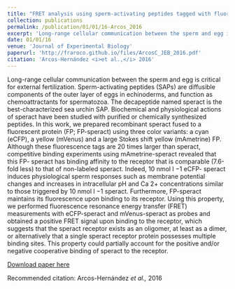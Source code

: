 ```yaml
---
title: "FRET analysis using sperm-activating peptides tagged with fluorescent proteins reveals that ligand-binding sites exist as clusters"
collection: publications
permalink: /publication/01/01/16-Arcos_2016
excerpt: 'Long-range cellular communication between the sperm and egg is critical for external fertilization. Sperm-activating peptides (SAPs) are diffusible components of the outer layer of eggs in echinoderms, and function as chemoattractants for spermatozoa. The decapeptide named speract is the best-characterized sea urchin SAP. Biochemical and physiological actions of speract have been studied with purified or chemically synthesized peptides. In this work, we prepared recombinant speract fused to a fluorescent protein (FP; FP-speract) using three color variants: a cyan (eCFP), a yellow (mVenus) and a large Stokes shift yellow (mAmetrine) FP. Although these fluorescence tags are 20 times larger than speract, competitive binding experiments using mAmetrine-speract revealed that this FP- speract has binding affinity to the receptor that is comparable (7.6-fold less) to that of non-labeled speract. Indeed, 10 nmol l −1 eCFP- speract induces physiological sperm responses such as membrane potential changes and increases in intracellular pH and Ca 2+ concentrations similar to those triggered by 10 nmol l −1 speract. Furthermore, FP-speract maintains its fluorescence upon binding to its receptor. Using this property, we performed fluorescence resonance energy transfer (FRET) measurements with eCFP-speract and mVenus-speract as probes and obtained a positive FRET signal upon binding to the receptor, which suggests that the speract receptor exists as an oligomer, at least as a dimer, or alternatively that a single speract receptor protein possesses multiple binding sites. This property could partially account for the positive and/or negative cooperative binding of speract to the receptor.'
date: 01/01/16
venue: 'Journal of Experimental Biology'
paperurl: 'http://fraroco.github.io/files/ArcosC_JEB_2016.pdf'
citation: 'Arcos-Hernández <i>et al.,</i> 2016'
---
```

Long-range cellular communication between the sperm and egg is critical for external fertilization. Sperm-activating peptides (SAPs) are diffusible components of the outer layer of eggs in echinoderms, and function as chemoattractants for spermatozoa. The decapeptide named speract is the best-characterized sea urchin SAP. Biochemical and physiological actions of speract have been studied with purified or chemically synthesized peptides. In this work, we prepared recombinant speract fused to a fluorescent protein (FP; FP-speract) using three color variants: a cyan (eCFP), a yellow (mVenus) and a large Stokes shift yellow (mAmetrine) FP. Although these fluorescence tags are 20 times larger than speract, competitive binding experiments using mAmetrine-speract revealed that this FP- speract has binding affinity to the receptor that is comparable (7.6-fold less) to that of non-labeled speract. Indeed, 10 nmol l −1 eCFP- speract induces physiological sperm responses such as membrane potential changes and increases in intracellular pH and Ca 2+ concentrations similar to those triggered by 10 nmol l −1 speract. Furthermore, FP-speract maintains its fluorescence upon binding to its receptor. Using this property, we performed fluorescence resonance energy transfer (FRET) measurements with eCFP-speract and mVenus-speract as probes and obtained a positive FRET signal upon binding to the receptor, which suggests that the speract receptor exists as an oligomer, at least as a dimer, or alternatively that a single speract receptor protein possesses multiple binding sites. This property could partially account for the positive and/or negative cooperative binding of speract to the receptor.

[Download paper here](http://fraroco.github.io/files/ArcosC_JEB_2016.pdf)

Recommended citation: Arcos-Hernández <i>et al.,</i> 2016